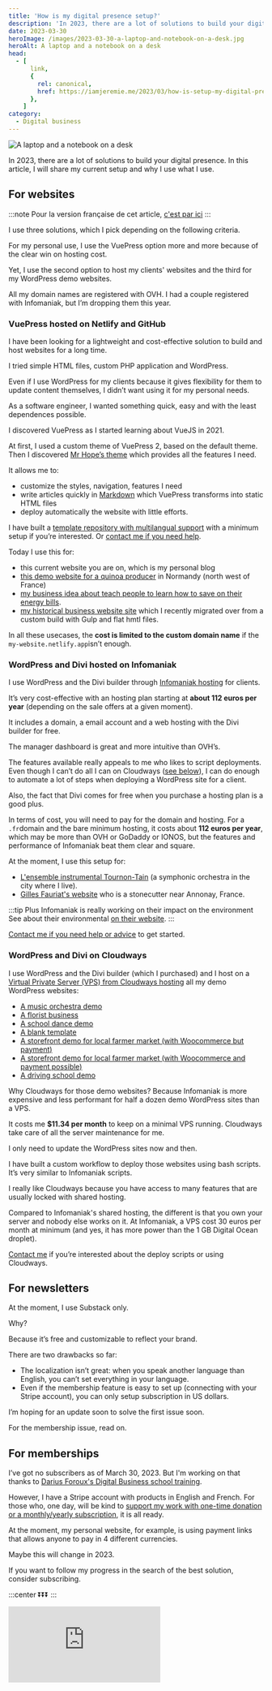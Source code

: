 ```yaml
---
title: 'How is my digital presence setup?'
description: 'In 2023, there are a lot of solutions to build your digital presence. In this article, I will share my current setup and why I use it.'
date: 2023-03-30
heroImage: /images/2023-03-30-a-laptop-and-notebook-on-a-desk.jpg
heroAlt: A laptop and a notebook on a desk
head:
  - [
      link,
      {
        rel: canonical,
        href: https://iamjeremie.me/2023/03/how-is-setup-my-digital-presence-today/,
      },
    ]
category:
  - Digital business
---
```


![A laptop and a notebook on a desk](/images/2023-03-30-a-laptop-and-notebook-on-a-desk.jpg 'Photo by [Nick Morrison](https://unsplash.com/@nickmorrison?utm_source=unsplash&utm_medium=referral&utm_content=creditCopyText) on [Unsplash](https://unsplash.com/s/photos/digital-business?utm_source=unsplash&utm_medium=referral&utm_content=creditCopyText)')

In 2023, there are a lot of solutions to build your digital presence. In this article, I will share my current setup and why I use what I use.

<!-- more -->

## For websites

:::note
Pour la version française de cet article, [c'est par ici](https://jeremielitzler.fr/2023/03/comment-j-organise-mon-activite-digitale/)
:::

I use three solutions, which I pick depending on the following criteria.

For my personal use, I use the VuePress option more and more because of the clear win on hosting cost.

Yet, I use the second option to host my clients' websites and the third for my WordPress demo websites.

All my domain names are registered with OVH. I had a couple registered with Infomaniak, but I’m dropping them this year.

### VuePress hosted on Netlify and GitHub

I have been looking for a lightweight and cost-effective solution to build and host websites for a long time.

I tried simple HTML files, custom PHP application and WordPress.

Even if I use WordPress for my clients because it gives flexibility for them to update content themselves, I didn’t want using it for my personal needs.

As a software engineer, I wanted something quick, easy and with the least dependences possible.

I discovered VuePress as I started learning about VueJS in 2021.

At first, I used a custom theme of VuePress 2, based on the default theme. Then I discovered [Mr Hope’s theme](https://theme-hope.vuejs.press/) which provides all the features I need.

It allows me to:

- customize the styles, navigation, features I need
- write articles quickly in [Markdown](https://en.wikipedia.org/wiki/Markdown) which VuePress transforms into static HTML files
- deploy automatically the website with little efforts.

I have built a [template repository with multilangual support](https://github.com/Puzzlout/TemplateVuepress/) with a minimum setup if you’re interested. Or [contact me if you need help](../../../page/contact-me/README.md).

Today I use this for:

- this current website you are on, which is my personal blog
- [this demo website for a quinoa producer](https://demo-inflorescences.netlify.app/) in Normandy (north west of France)
- [my business idea about teach people to learn how to save on their energy bills](https://www.passonslecap.fr/).
- [my historical business website site](https://puzzlout.com/) which I recently migrated over from a custom build with Gulp and flat hmtl files.

In all these usecases, the **cost is limited to the custom domain name** if the `my-website.netlify.app`isn’t enough.

### WordPress and Divi hosted on Infomaniak

I use WordPress and the Divi builder through [Infomaniak hosting](https://www.infomaniak.com/goto/fr/my-easy-site?utm_term=5ff70313bf816) for clients.

It’s very cost-effective with an hosting plan starting at **about 112 euros per year** (depending on the sale offers at a given moment).

It includes a domain, a email account and a web hosting with the Divi builder for free.

The manager dashboard is great and more intuitive than OVH’s.

The features available really appeals to me who likes to script deployments. Even though I can’t do all I can on Cloudways ([see below](#wordpress-and-divi-on-cloudways)), I can do enough to automate a lot of steps when deploying a WordPress site for a client.

Also, the fact that Divi comes for free when you purchase a hosting plan is a good plus.

In terms of cost, you will need to pay for the domain and hosting. For a `.fr`domain and the bare minimum hosting, it costs about **112 euros per year**, which may be more than OVH or GoDaddy or IONOS, but the features and performance of Infomaniak beat them clear and square.

At the moment, I use this setup for:

- [L'ensemble instrumental Tournon-Tain](https://ensembleinstrumentaltournontain.fr/) (a symphonic orchestra in the city where I live).
- [Gilles Fauriat's website](https://fauriat-ardeche.fr/) who is a stonecutter near Annonay, France.

:::tip Plus Infomaniak is really working on their impact on the environment
See about their environmental [on their website](https://www.infomaniak.com/en/ecology).
:::

[Contact me if you need help or advice](../../../page/contact-me/README.md) to get started.

### WordPress and Divi on Cloudways

I use WordPress and the Divi builder (which I purchased) and I host on a [Virtual Private Server (VPS) from Cloudways hosting](https://www.cloudways.com/en/?id=174912) all my demo WordPress websites:

- [A music orchestra demo](https://music-demo-wp.puzzlout.com/)
- [A florist business](https://fleuriste-demo.puzzlout.com/)
- [A school dance demo](https://ecole-de-danse-demo.puzzlout.com/)
- [A blank template](https://blank-template-fr.madebyjeremie.fr/)
- [A storefront demo for local farmer market (with Woocommerce but payment)](https://magasin-producteurs-demo.puzzlout.com/)
- [A storefront demo for local farmer market (with Woocommerce and payment possible)](https://boutique-producteurs-demo.puzzlout.com/)
- [A driving school demo](https://auto-moto-ecole.puzzlout.com/)

Why Cloudways for those demo websites? Because Infomaniak is more expensive and less performant for half a dozen demo WordPress sites than a VPS.

It costs me **$11.34 per month** to keep on a minimal VPS running. Cloudways take care of all the server maintenance for me.

I only need to update the WordPress sites now and then.

I have built a custom workflow to deploy those websites using bash scripts. It’s very similar to Infomaniak scripts.

I really like Cloudways because you have access to many features that are usually locked with shared hosting.

Compared to Infomaniak's shared hosting, the different is that you own your server and nobody else works on it. At Infomaniak, a VPS cost 30 euros per month at minimum (and yes, it has more power than the 1 GB Digital Ocean droplet).

[Contact me](../../../page/contact-me/README.md) if you’re interested about the deploy scripts or using Cloudways.

## For newsletters

At the moment, I use Substack only.

Why?

Because it’s free and customizable to reflect your brand.

There are two drawbacks so far:

- The localization isn’t great: when you speak another language than English, you can’t set everything in your language.
- Even if the membership feature is easy to set up (connecting with your Stripe account), you can only setup subscription in US dollars.

I’m hoping for an update soon to solve the first issue soon.

For the membership issue, read on.

## For memberships

I’ve got no subscribers as of March 30, 2023. But I'm working on that thanks to [Darius Foroux's Digital Business school training](https://members.dariusforoux.com/digitalbusiness-school).

However, I have a Stripe account with products in English and French. For those who, one day, will be kind to [support my work with one-time donation or a monthly/yearly subscription](../../../page/sponsor-me/README.md), it is all ready.

At the moment, my personal website, for example, is using payment links that allows anyone to pay in 4 different currencies.

Maybe this will change in 2023.

If you want to follow my progress in the search of the best solution, consider subscribing.

:::center
⏬⏬⏬
:::

<!-- markdownlint-disable MD033 -->
<p class="newsletter-wrapper"><iframe class="newsletter-embed" src="https://iamjeremie.substack.com/embed" frameborder="0" scrolling="no"></iframe></p>
